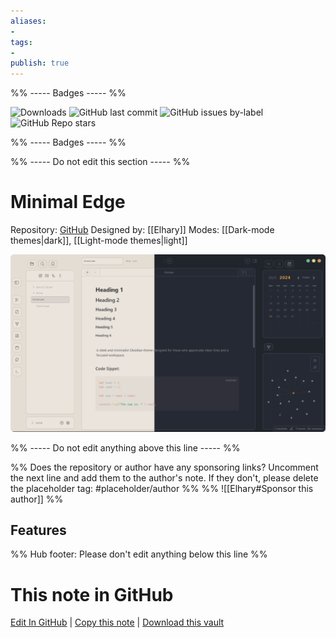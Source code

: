 ```yaml
---
aliases:
- 
tags: 
- 
publish: true
---
```


%% ----- Badges ----- %%

![Downloads](https://img.shields.io/badge/downloads-2308-573E7A?style=for-the-badge&logo=)
![GitHub last commit](https://img.shields.io/github/last-commit/Elhary/Obsidian-Minimal-Edge?color=573E7A&label=last%20update&logo=github&style=for-the-badge)
![GitHub issues by-label](https://img.shields.io/github/issues/Elhary/Obsidian-Minimal-Edge/help%20wanted?color=573E7A&logo=github&style=for-the-badge) 
![GitHub Repo stars](https://img.shields.io/github/stars/Elhary/Obsidian-Minimal-Edge?color=573E7A&logo=github&style=for-the-badge)

%% ----- Badges ----- %%

%% ----- Do not edit this section ----- %%

# Minimal Edge

Repository: [GitHub](https://github.com/Elhary/Obsidian-Minimal-Edge)
Designed by: [[Elhary]]
Modes: [[Dark-mode themes|dark]], [[Light-mode themes|light]]



![screenshot](https://github.com/Elhary/Obsidian-Minimal-Edge/raw/HEAD/minimal-edge.png)

%% ----- Do not edit anything above this line ----- %% 

%% Does the repository or author have any sponsoring links? Uncomment the next line and add them to the author's note. If they don't, please delete the placeholder tag: #placeholder/author %%
%% ![[Elhary#Sponsor this author]] %%


## Features



%% Hub footer: Please don't edit anything below this line %%

# This note in GitHub

<span class="git-footer">[Edit In GitHub](https://github.dev/obsidian-community/obsidian-hub/blob/main/02%20-%20Community%20Expansions/02.05%20All%20Community%20Expansions/Themes/Minimal%20Edge.md "git-hub-edit-note") | [Copy this note](https://raw.githubusercontent.com/obsidian-community/obsidian-hub/main/02%20-%20Community%20Expansions/02.05%20All%20Community%20Expansions/Themes/Minimal%20Edge.md "git-hub-copy-note") | [Download this vault](https://github.com/obsidian-community/obsidian-hub/archive/refs/heads/main.zip "git-hub-download-vault") </span>
